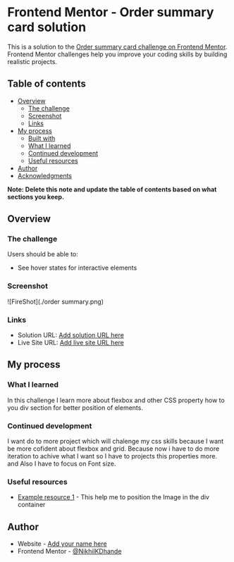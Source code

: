 # Frontend Mentor - Order summary card solution

This is a solution to the [Order summary card challenge on Frontend Mentor](https://www.frontendmentor.io/challenges/order-summary-component-QlPmajDUj). Frontend Mentor challenges help you improve your coding skills by building realistic projects.

## Table of contents

- [Overview](#overview)
  - [The challenge](#the-challenge)
  - [Screenshot](#screenshot)
  - [Links](#links)
- [My process](#my-process)
  - [Built with](#built-with)
  - [What I learned](#what-i-learned)
  - [Continued development](#continued-development)
  - [Useful resources](#useful-resources)
- [Author](#author)
- [Acknowledgments](#acknowledgments)

**Note: Delete this note and update the table of contents based on what sections you keep.**

## Overview

### The challenge

Users should be able to:

- See hover states for interactive elements

### Screenshot

![FireShot](./order summary.png)

### Links

- Solution URL: [Add solution URL here](https://your-solution-url.com)
- Live Site URL: [Add live site URL here](https://your-live-site-url.com)

## My process

### What I learned

In this challenge I learn more about flexbox and other CSS property how to you div section for better position of elements.

### Continued development

I want do to more project which will chalenge my css skills because I want be more cofident about flexbox and grid.
Because now i have to do more iteration to achive what I want so I have to projects this properties more.
and Also I have to focus on Font size.

### Useful resources

- [Example resource 1](https://www.w3schools.com/css/css3_object-position.asp) - This help me to position the Image in the div container

## Author

- Website - [Add your name here](https://www.your-site.com)
- Frontend Mentor - [@NikhilKDhande](https://www.frontendmentor.io/profile/NikhilKDhande)
